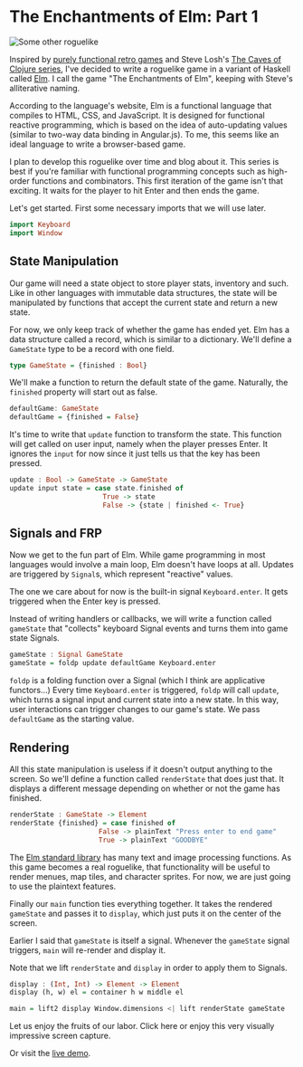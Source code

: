 # The Enchantments of Elm: Part 1

![Some other roguelike](http://i.imgur.com/CsLg22Z.png "Totally not
Enchantments of Elm")

Inspired by [purely functional retro
games](http://prog21.dadgum.com/23.html)
and Steve Losh's [The Caves of Clojure
series](http://stevelosh.com/blog/2012/07/caves-of-clojure-01/),
I've decided to write a roguelike game in a variant of Haskell called
[Elm](http://elm-lang.org/). I call the game "The Enchantments of Elm",
keeping with Steve's alliterative naming.

According to the language's website, Elm is a functional language that
compiles to HTML, CSS, and JavaScript. It is designed for functional
reactive programming, which is based on the idea of auto-updating values
(similar to two-way data binding in Angular.js). To me, this seems like
an ideal language to write a browser-based game.

I plan to develop this roguelike over time and blog about it. 
This series is best if you're familiar with functional programming
concepts such as high-order functions and combinators.
This first iteration of the game isn't that exciting. 
It waits for the player to hit Enter and then ends the game.

Let's get started. First some necessary imports that we will use later.

```haskell
import Keyboard
import Window
```

## State Manipulation

Our game will need a state object to store player stats, inventory and
such.
Like in other languages with immutable data structures, the state will
be manipulated by functions that accept the current state and return a
new state. 

For now, we only keep track of whether the game has ended yet. 
Elm has a data structure called a record, which is similar to a
dictionary. We'll
define a `GameState` type to be a record with one field.

```haskell
type GameState = {finished : Bool}
```

We'll make a function to return the default state of the game.
Naturally, the `finished` property will start out as false.

```haskell
defaultGame: GameState
defaultGame = {finished = False}
```

It's time to write that `update` function to transform the state.
This function will get called on user input, namely when the player
presses Enter. It ignores the `input` for now since it just tells us
that the key has been pressed.

```haskell
update : Bool -> GameState -> GameState
update input state = case state.finished of
                       True -> state
                       False -> {state | finished <- True}
```

## Signals and FRP

Now we get to the fun part of Elm. While game programming in most
languages
would involve a main loop, Elm doesn't have loops at all. Updates are
triggered
by `Signal`s, which represent "reactive" values.

The one we care about for now is the built-in signal `Keyboard.enter`. 
It gets triggered when the Enter key is pressed.

Instead of writing handlers or callbacks, we will write a function
called `gameState` that "collects" keyboard Signal events and turns them
into game state Signals.

```haskell
gameState : Signal GameState
gameState = foldp update defaultGame Keyboard.enter
```


`foldp` is a folding function over a Signal (which I think are
applicative functors...) Every time `Keyboard.enter` is triggered,
`foldp` will call
`update`, which turns a signal input and current state into a new state.
In this way, user interactions 
can trigger changes to our game's state.  We pass `defaultGame` as the
starting value.  

## Rendering

All this state manipulation is useless if it doesn't output anything to
the screen. So we'll define a function called `renderState` that does
just that. It displays a different message depending on whether or not
the game has finished.


```haskell
renderState : GameState -> Element
renderState {finished} = case finished of
                      False -> plainText "Press enter to end game"
                      True -> plainText "GOODBYE"
```

The [Elm standard library](http://docs.elm-lang.org/) has many text and
image processing functions. 
As this game becomes a real roguelike, that functionality will be useful
to render menues, map tiles, and character sprites.
For now, we are just going to use the plaintext features.

Finally our `main` function ties everything together. It takes the
rendered `gameState` and passes it to `display`, which just puts it on
the center of the screen.

Earlier I said that `gameState` is itself a signal. Whenever the
`gameState`
signal triggers, `main` will re-render and display it.

Note that we lift `renderState` and `display` in order to apply them to
Signals.

```haskell
display : (Int, Int) -> Element -> Element
display (h, w) el = container h w middle el

main = lift2 display Window.dimensions <| lift renderState gameState
```

Let us enjoy the fruits of our labor. Click here or enjoy this very
visually impressive screen capture.

Or visit the [live demo](/elm_part1.html).
